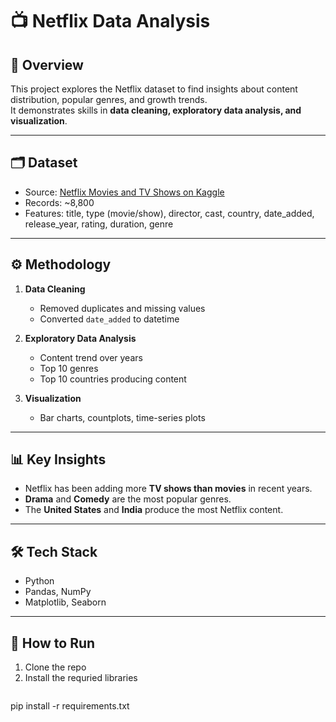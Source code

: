 # 📺 Netflix Data Analysis

## 📖 Overview
This project explores the Netflix dataset to find insights about content distribution, popular genres, and growth trends.  
It demonstrates skills in **data cleaning, exploratory data analysis, and visualization**.

---

## 🗂 Dataset
- Source: [Netflix Movies and TV Shows on Kaggle](https://www.kaggle.com/datasets/shivamb/netflix-shows)  
- Records: ~8,800  
- Features: title, type (movie/show), director, cast, country, date_added, release_year, rating, duration, genre  

---

## ⚙️ Methodology
1. **Data Cleaning**
   - Removed duplicates and missing values
   - Converted `date_added` to datetime

2. **Exploratory Data Analysis**
   - Content trend over years
   - Top 10 genres
   - Top 10 countries producing content

3. **Visualization**
   - Bar charts, countplots, time-series plots

---

## 📊 Key Insights
- Netflix has been adding more **TV shows than movies** in recent years.  
- **Drama** and **Comedy** are the most popular genres.  
- The **United States** and **India** produce the most Netflix content.  

---

## 🛠 Tech Stack
- Python  
- Pandas, NumPy  
- Matplotlib, Seaborn  

---

## 🚀 How to Run
1. Clone the repo
2. Install the requried libraries
   ```bash
pip install -r requirements.txt

```3. Run the .ipynb file
   
